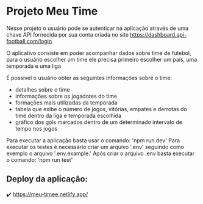 # Projeto Meu Time

Nesse projeto o usuário pode se autenticar na aplicação através de uma chave API fornecida por sua conta criada no site https://dashboard.api-football.com/login

O aplicativo consiste em poder acompanhar dados sobre time de futebol, para o usuário escolher um time ele precisa primeiro escolher um país, uma temporada e uma liga

É possível o usuário obter as seguintes informações sobre o time:

- detalhes sobre o time
- informações sobre os jogadores do time
- formações mais utilizadas da temporada
- tabela que exibe o número de jogos, vitórias, empates e derrotas do time dentro da liga e temporada escolhida
- gráfico dos gols marcados dentro de um determinado intervalo de tempo nos jogos

Para executar a aplicação basta usar o comando: 'npm run dev'
Para executar os testes é necessário criar um arquivo '.env' seguindo como exemplo o arquivo '.env.example.' Após criar o arquivo .env basta executar o comando: 'npm run test'

## Deploy da aplicação:
✔️ https://meu-timee.netlify.app/
